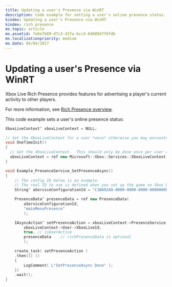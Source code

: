 ```yaml
---
title: Updating a user's Presence via WinRT
description: Code example for setting a user's online presence status.
kindex: Updating a user's Presence via WinRT
kindex: rich presence
ms.topic: article
ms.assetid: 7e6e7b69-d7c3-42fa-bcc4-6d68947f6fdb
ms.localizationpriority: medium
ms.date: 04/04/2017
---
```


# Updating a user's Presence via WinRT

Xbox Live Rich Presence provides features for advertising a player's current activity to other players.

For more information, see [Rich Presence overview](../live-presence-overview.md).

This code example sets a user's online presence status:

```cpp
XboxLiveContext^ xboxLiveContext = NULL;

// Set the XboxLiveContext for a user *once* otherwise you may encounter unpredictable behavior.
void OneTimeInit()
{
  // Get the XboxLiveContext.  This should only be done once per user after signing in.
  xboxLiveContext = ref new Microsoft::Xbox::Services::XboxLiveContext(User::Users->GetAt(0));
}

void Example_PresenceService_SetPresenceAsync()
{
    // The config ID below is an example.
    // The real ID to use is defined when you set up the game on Xbox Development Portal.
    String^ aServiceConfigurationId = "C1BA92A9-0000-0000-0000-000000000000";

    PresenceData^ presenceData = ref new PresenceData(
        aServiceConfigurationId,
        "mainMenuPresence"
        );

    IAsyncAction^ setPresenceAction = xboxLiveContext->PresenceService->SetPresenceAsync(
        xboxLiveContext->User->XboxLiveId,
        true, // isUserActive
        presenceData    // richPresenceData is optional
        );

    create_task( setPresenceAction )
    .then([] ()
    {
        LogComment( L"SetPresenceAsync Done" );
    })
    .wait();
}
```
